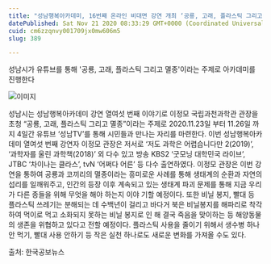 ```yaml
---
title: "성남행복아카데미, 16번째 온라인 비대면 강연 개최 ‘공룡, 고래, 플라스틱 그리고 멸종’"
datePublished: Sat Nov 21 2020 08:33:29 GMT+0000 (Coordinated Universal Time)
cuid: cm6zzqnvy001709jx0mw606m5
slug: 389

---
```



성남시가 유튜브를 통해 '공룡, 고래, 플라스틱 그리고 멸종'이라는 주제로 아카데미를 진행한다

![이미지](https://cdn.hashnode.com/res/hashnode/image/upload/v1739248649390/f1e11f59-db9a-4dce-8052-b880b1052823.jpeg)

성남시는 성남행복아카데미 강연 열여섯 번째 이야기로 이정모 국립과천과학관 관장을 초청 “공룡, 고래, 플라스틱 그리고 멸종”이라는 주제로 2020.11.23일 부터 11.26일 까지 4일간 유튜브 ‘성남TV’를 통해 시민들과 만나는 자리를 마련한다. 이번 성남행복아카데미 열여섯 번째 강연자 이정모 관장은 저서로 ‘저도 과학은 어렵습니다만 2(2019)’, ‘과학자를 울린 과학책(2018)’ 외 다수 있고 방송 KBS2 ‘굿모닝 대학민국 라이브’, JTBC ‘차이나는 클라스’, tvN ‘어쩌다 어른’ 등 다수 출연하였다. 이정모 관장은 이번 강연을 통하여 공룡과 코끼리의 멸종이라는 흥미로운 사례를 통해 생태계의 순환과 자연의 섭리를 일깨워주고, 인간의 등장 이후 계속되고 있는 생태계 파괴 문제를 통해 지금 우리가 다른 종들을 위해 무엇을 해야 하는지 이야 기할 예정이다. 또한 비닐 봉지, 빨대 등 플라스틱 쓰레기는 분해되는 데 수백년이 걸리고 바다거 북은 비닐봉지를 해파리로 착각하여 먹이로 먹고 소화되지 못하는 비닐 봉지로 인 해 결국 죽음을 맞이하는 등 해양동물의 생존을 위협하고 있다고 전할 예정이다. 플라스틱 사용을 줄이기 위해서 생수병 하나 안 먹기, 빨대 사용 안하기 등 작은 실천 하나로도 새로운 변화를 가져올 수도 있다.

출처: 한국공보뉴스